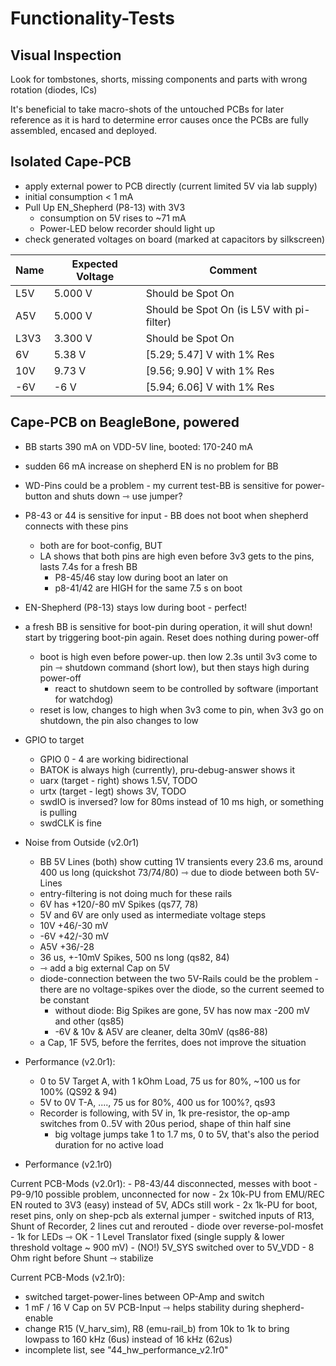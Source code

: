 # Functionality-Tests

## Visual Inspection

Look for tombstones, shorts, missing components and parts with wrong rotation (diodes, ICs)

It's beneficial to take macro-shots of the untouched PCBs for later reference as it is hard to determine error causes once the PCBs are fully assembled, encased and deployed.

## Isolated Cape-PCB

- apply external power to PCB directly (current limited 5V via lab supply)
- initial consumption < 1 mA
- Pull Up EN_Shepherd (P8-13) with 3V3
    - consumption on 5V rises to ~71 mA
    - Power-LED below recorder should light up
- check generated voltages on board (marked at capacitors by silkscreen)

| Name | Expected Voltage | Comment                                   |
|------|------------------|-------------------------------------------|
| L5V  | 5.000 V          | Should be Spot On                         |
| A5V  | 5.000 V          | Should be Spot On (is L5V with pi-filter) |
| L3V3 | 3.300 V          | Should be Spot On                         |
| 6V   | 5.38 V           | \[5.29; 5.47] V with 1% Res               |
| 10V  | 9.73 V           | \[9.56; 9.90] V with 1% Res               |
| -6V  | -6 V             | \[5.94; 6.06] V with 1% Res               |

## Cape-PCB on BeagleBone, powered

- BB starts 390 mA on VDD-5V line, booted: 170-240 mA
- sudden 66 mA increase on shepherd EN is no problem for BB
- WD-Pins could be a problem - my current test-BB is sensitive for power-button and shuts down ⇾ use jumper?
- P8-43 or 44 is sensitive for input - BB does not boot when shepherd connects with these pins
    - both are for boot-config, BUT
    - LA shows that both pins are high even before 3v3 gets to the pins, lasts 7.4s for a fresh BB
        - P8-45/46 stay low during boot an later on
        - p8-41/42 are HIGH for the same 7.5 s on boot
- EN-Shepherd (P8-13) stays low during boot - perfect!
- a fresh BB is sensitive for boot-pin during operation, it will shut down! start by triggering boot-pin again. Reset does nothing during power-off
    - boot is high even before power-up. then low 2.3s until 3v3 come to pin ⇾ shutdown command (short low), but then stays high during power-off
        - react to shutdown seem to be controlled by software (important for watchdog)
    - reset is low, changes to high when 3v3 come to pin, when 3v3 go on shutdown, the pin also changes to low

- GPIO to target
    - GPIO 0 - 4 are working bidirectional
    - BATOK is always high (currently), pru-debug-answer shows it
    - uarx (target - right) shows 1.5V, TODO
    - urtx (target - legt) shows 3V, TODO
    - swdIO is inversed? low for 80ms instead of 10 ms high, or something is pulling
    - swdCLK is fine
- Noise from Outside (v2.0r1)
    - BB 5V Lines (both) show cutting 1V transients every 23.6 ms, around 400 us long (quickshot 73/74/80) ⇾ due to diode between both 5V-Lines
    - entry-filtering is not doing much for these rails
    - 6V has +120/-80 mV Spikes (qs77, 78)
    - 5V and 6V are only used as intermediate voltage steps
    - 10V  +46/-30 mV
    - -6V +42/-30 mV
    - A5V +36/-28
    - 36 us, +-10mV Spikes, 500 ns long (qs82, 84)
    - ⇾ add a big external Cap on 5V
    - diode-connection between the two 5V-Rails could be the problem - there are no voltage-spikes over the diode, so the current seemed to be constant
        - without diode: Big Spikes are gone, 5V has now max -200 mV and other (qs85)
        - -6V & 10v & A5V are cleaner, delta 30mV (qs86-88)
    - a Cap, 1F 5V5, before the ferrites, does not improve the situation
- Performance (v2.0r1):
    - 0 to 5V Target A, with 1 kOhm Load, 75 us for 80%, ~100 us for 100% (QS92 & 94)
    - 5V to 0V T-A, ...., 75 us for 80%, 400 us for 100%?, qs93
    - Recorder is following, with 5V in, 1k pre-resistor, the op-amp switches from 0..5V with 20us period, shape of thin half sine
        - big voltage jumps take 1 to 1.7 ms, 0 to 5V, that's also the period duration for no active load
- Performance (v2.1r0)

Current PCB-Mods (v2.0r1):
    - P8-43/44 disconnected, messes with boot
    - P9-9/10 possible problem, unconnected for now
    - 2x 10k-PU from EMU/REC EN routed to 3V3 (easy) instead of 5V, ADCs still work
    - 2x 1k-PU for boot, reset pins, only on shep-pcb als external jumper
    - switched inputs of R13, Shunt of Recorder, 2 lines cut and rerouted
    - diode over reverse-pol-mosfet
    - 1k for LEDs ⇾ OK
    - 1 Level Translator fixed (single supply & lower threshold voltage ~ 900 mV)
    - (NO!) 5V_SYS switched over to 5V_VDD
    - 8 Ohm right before Shunt ⇾ stabilize

Current PCB-Mods (v2.1r0):
- switched target-power-lines between OP-Amp and switch
- 1 mF / 16 V Cap on 5V PCB-Input ⇾ helps stability during shepherd-enable
- change R15 (V_harv_sim), R8 (emu-rail_b) from 10k to 1k to bring lowpass to 160 kHz (6us) instead of 16 kHz (62us)
- incomplete list, see "44_hw_performance_v2.1r0"
